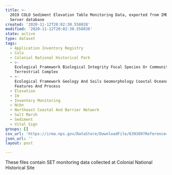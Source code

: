 ```yaml
---
title: >-
  2019 COLO Sediment Elevation Table Monitoring Data, exported from IMD SQL
  Server database
created: '2020-11-12T20:02:30.558028'
modified: '2020-11-12T20:02:30.558036'
state: active
type: dataset
tags:
  - Application Inventory Registry
  - Colo
  - Colonial National Historical Park
  - >-
    Ecological Framework Biological Integrity Focal Species Or Communities
    Terrestrial Complex
  - >-
    Ecological Framework Geology And Soils Geomorphology Coastal Oceanographic
    Features And Process
  - Elevation
  - Im
  - Inventory Monitoring
  - Ncbn
  - Northeast Coastal And Barrier Network
  - Salt Marsh
  - Sediment
  - Vital Sign
groups: []
csv_url: 'https://irma.nps.gov/DataStore/DownloadFile/639389?Reference=2273836'
json_url: ''
layout: post

---
```

These files contain SET monitoring data collected at Colonial National Historical Site
